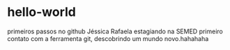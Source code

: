 # hello-world
primeiros passos no github
Jéssica Rafaela estagiando na SEMED primeiro contato com a ferramenta git, descobrindo um mundo novo.hahahaha
